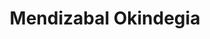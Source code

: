 ---
title: "Mendizabal Okindegia"
url: /soraluze-placencia-de-las-armas/mendizabal-okindegia/
shop: Bäckerei
---